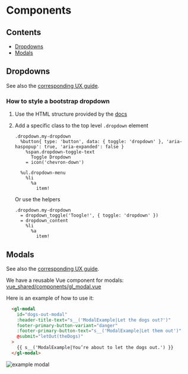 # Components

## Contents

- [Dropdowns](#dropdowns)
- [Modals](#modals)

## Dropdowns

See also the [corresponding UX guide](https://design.gitlab.com/#/components/dropdowns).

### How to style a bootstrap dropdown

1. Use the HTML structure provided by the [docs][bootstrap-dropdowns]
1. Add a specific class to the top level `.dropdown` element

   ```Haml
   .dropdown.my-dropdown
     %button{ type: 'button', data: { toggle: 'dropdown' }, 'aria-haspopup': true, 'aria-expanded': false }
       %span.dropdown-toggle-text
         Toggle Dropdown
       = icon('chevron-down')

     %ul.dropdown-menu
       %li
         %a
           item!
   ```

   Or use the helpers

   ```Haml
   .dropdown.my-dropdown
     = dropdown_toggle('Toogle!', { toggle: 'dropdown' })
     = dropdown_content
       %li
         %a
           item!
   ```

[bootstrap-dropdowns]: https://getbootstrap.com/docs/3.3/javascript/#dropdowns

## Modals

See also the [corresponding UX guide](https://design.gitlab.com/#/components/modals).

We have a reusable Vue component for modals: [vue_shared/components/gl_modal.vue](https://gitlab.com/gitlab-org/gitlab/blob/master/app/assets/javascripts/vue_shared/components/gl_modal.vue)

Here is an example of how to use it:

```html
  <gl-modal
    id="dogs-out-modal"
    :header-title-text="s__('ModalExample|Let the dogs out?')"
    footer-primary-button-variant="danger"
    :footer-primary-button-text="s__('ModalExample|Let them out')"
    @submit="letOut(theDogs)"
  >
    {{ s__('ModalExample|You’re about to let the dogs out.') }}
  </gl-modal>
```

![example modal](img/gl-modal.png)
